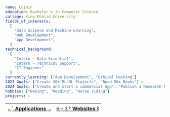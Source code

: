 ```yaml
name: Lujain
education: Bachelor's in Computer Science
college: King Khalid University
fields_of_interests:
  [
    "Data Science and Machine Learning",
    "Web Development",
    "App Development",
  ]
technical_background:
  [
    "Intern - Data Scientist",
    "Intern - Technical Support",
    "IT Engineer"
  ]
currently_learning: ["App Development", "Ethical Hacking"]
2023 Goals: ["Create 30+ ML/DL Projects", "Read 50+ Books"] ✔️
2024 Goals: ["Create and start a commercial App", "Publish a Research Paper", "Read 50+ Books"]
hobbies: ["Baking", "Reading", "Horse riding"]
projects: ⤵
```
| [˗ˏˋ Applications ˎ˗](https://github.com/stars/LujainSaad/lists/ˏˋ-applications-ˎ) | [≡;- ꒰ ° Websites ꒱](https://github.com/stars/LujainSaad/lists/websites) |
|-----------|----------------------------|
